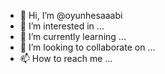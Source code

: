 - 👋 Hi, I’m @oyunhesaaabi
- 👀 I’m interested in ...
- 🌱 I’m currently learning ...
- 💞️ I’m looking to collaborate on ...
- 📫 How to reach me ...

<!---
oyunhesaaabi/oyunhesaaabi is a ✨ special ✨ repository because its `README.md` (this file) appears on your GitHub profile.
You can click the Preview link to take a look at your changes.
--->

